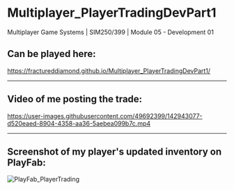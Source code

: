 # Multiplayer_PlayerTradingDevPart1

Multiplayer Game Systems | SIM250/399 | Module 05 - Development 01

## Can be played here: 

https://fractureddiamond.github.io/Multiplayer_PlayerTradingDevPart1/

----------------------------------------------------------------------------------------------------------------------------------

## Video of me posting the trade:

https://user-images.githubusercontent.com/49692399/142943077-d520eaed-8904-4358-aa36-5aebea099b7c.mp4

----------------------------------------------------------------------------------------------------------------------------------
## Screenshot of my player's updated inventory on PlayFab:

![PlayFab_PlayerTrading](https://user-images.githubusercontent.com/49692399/142942732-f70ad07f-8caf-4a29-9f2a-a5d1e4164a87.png)
